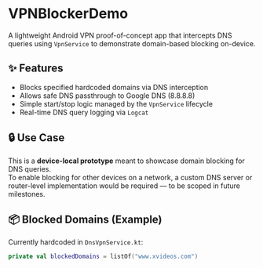 # VPNBlockerDemo

A lightweight Android VPN proof-of-concept app that intercepts DNS queries using `VpnService` to demonstrate domain-based blocking on-device.

## ✨ Features

- Blocks specified hardcoded domains via DNS interception  
- Allows safe DNS passthrough to Google DNS (8.8.8.8)  
- Simple start/stop logic managed by the `VpnService` lifecycle  
- Real-time DNS query logging via `Logcat`

## 🔒 Use Case

This is a **device-local prototype** meant to showcase domain blocking for DNS queries.  
To enable blocking for other devices on a network, a custom DNS server or router-level implementation would be required — to be scoped in future milestones.

## 📦 Blocked Domains (Example)

Currently hardcoded in `DnsVpnService.kt`:

```kotlin
private val blockedDomains = listOf("www.xvideos.com")
```

